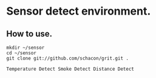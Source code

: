 # Sensor detect environment.
## How to use.
```
mkdir ~/sensor
cd ~/sensor
git clone git://github.com/schacon/grit.git .
```
`
Temperature Detect
Smoke Detect
Distance Detect
`

